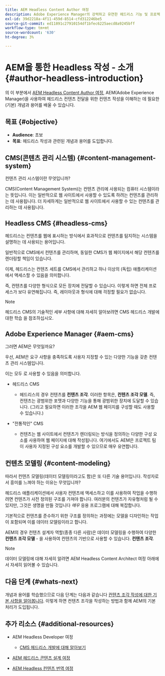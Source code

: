 ```yaml
---
title: AEM Headless Content Author 여정
description: Adobe Experience Manager의 강력하고 유연한 헤드리스 기능 및 프로젝트용 컨텐츠를 작성하는 방법에 대한 소개입니다.
exl-id: 39d2218a-4f11-459d-8514-cfd312246be5
source-git-commit: ed11891c27910154df1bfec6225aecd8a9245bff
workflow-type: tm+mt
source-wordcount: '630'
ht-degree: 3%

---
```


# AEM을 통한 Headless 작성 - 소개 {#author-headless-introduction}

의 이 부분에서 [AEM Headless Content Author 여정](overview.md), AEM(Adobe Experience Manager)을 사용하여 헤드리스 컨텐츠 전달을 위한 컨텐츠 작성을 이해하는 데 필요한 (기본) 개념과 용어를 배울 수 있습니다.

## 목표 {#objective}

* **Audience**: 초보
* **목표**: 헤드리스 작성과 관련된 개념과 용어를 도입합니다.

## CMS(콘텐츠 관리 시스템) {#content-management-system}

컨텐츠 관리 시스템이란 무엇입니까?

CMS(Content Management System)는 컨텐츠 관리에 사용되는 컴퓨터 시스템이라는 뜻입니다. 이는 일반적으로 웹 사이트에서 사용할 수 있도록 하려는 컨텐츠를 관리하는 데 사용됩니다. 더 자세하게는 일반적으로 웹 사이트에서 사용할 수 있는 컨텐츠를 관리하는 데 사용됩니다.

## Headless CMS {#headless-cms}

헤드리스는 컨텐츠를 웹에 표시하는 방식에서 효과적으로 컨텐츠를 탐지하는 시스템을 설명하는 데 사용되는 용어입니다.

일반적으로 CMS에서 컨텐츠를 관리하며, 동일한 CMS가 웹 페이지에서 해당 컨텐츠를 렌더링할 책임이 있습니다.

이제, 헤드리스는 컨텐츠 세트를 CMS에서 관리하고 하나 이상의 (독립) 애플리케이션에서 액세스할 수 있음을 의미합니다.

즉, 컨텐츠를 다양한 형식으로 모든 장치에 전달할 수 있습니다. 이렇게 하면 전체 프로세스가 보다 유연해집니다. 즉, 레이아웃과 형식에 대해 걱정할 필요가 없습니다.

>[!NOTE]
>
>헤드리스 CMS의 기술적인 세부 사항에 대해 자세히 알아보려면 CMS 헤드리스 개발에 대한 학습 을 참조하십시오.

## Adobe Experience Manager {#aem-cms}

그러면 AEM은 무엇일까요?

우선, AEM은 요구 사항을 충족하도록 사용자 지정할 수 있는 다양한 기능을 갖춘 컨텐츠 관리 시스템입니다.

이는 모두 로 사용할 수 있음을 의미합니다.

* 헤드리스 CMS
   * 헤드리스의 경우 컨텐츠를 **컨텐츠 조각**.
이러한 항목은, **컨텐츠 조각 모델**.
즉, 컨텐츠는 광범위한 포맷과 다양한 기능을 통해 광범위한 장치에 도달할 수 있습니다.
(그리고 필요하면 이러한 조각을 AEM 웹 페이지를 구성할 때도 사용할 수 있습니다.)

* &quot;전통적인&quot; CMS
   * 컨텐츠는 웹 사이트에서 컨텐츠가 렌더링되는 방식을 정의하는 다양한 구성 요소를 사용하여 웹 페이지에 대해 작성됩니다. 여기에서도 AEM은 프로젝트 팀이 사용자 지정된 구성 요소를 개발할 수 있으므로 매우 유연합니다.

## 컨텐츠 모델링 {#content-modeling}

따라서 컨텐츠 모델링(데이터 모델링이라고도 함)은 또 다른 기술 용어입니다. 작성자로서 흥미를 느껴야 하는 이유는 무엇입니까?

헤드리스 애플리케이션에서 사용자 컨텐츠에 액세스하고 이를 사용하여 작업을 수행하려면 컨텐츠가 사전 정의된 구조를 가져야 합니다. 여러분의 컨텐츠가 자유형처럼 될 수 있지만, 그것은 생명을 만들 것입니다 *매우* 응용 프로그램에 대해 복잡합니다.

기본적으로 컨텐츠를 준수하기 위한 구조를 정의하는 과정에는 모델을 디자인하는 작업이 포함되며 이를 데이터 모델링이라고 합니다.

AEM의 경우 컨텐츠 설계자 역할(종종 다른 사람)은 데이터 모델링을 수행하여 다양한 **컨텐츠 조각 모델** - 을 사용하여 컨텐츠의 기반으로 사용할 수 있습니다. **컨텐츠 조각**.

>[!NOTE]
>
>데이터 모델링에 대해 자세히 알려면 AEM Headless Content Architect 여정 아래에서 자세히 읽어볼 수 있습니다.

## 다음 단계 {#whats-next}

개념과 용어를 학습했으므로 다음 단계는 다음과 같습니다 [컨텐츠 조각 작성에 대한 기본 사항을 알아봅니다](basics.md). 이렇게 하면 컨텐츠 조각을 작성하는 방법과 함께 AEM의 기본 처리가 도입됩니다.

## 추가 리소스 {#additional-resources}

* AEM Headless Developer 여정
   * [CMS 헤드리스 개발에 대해 알아보기](/help/journey-headless/developer/learn-about.md)

* [AEM 헤드리스 콘텐츠 설계 여정](/help/journey-headless/architect/overview.md)

* [AEM Headless 컨텐츠 번역 여정](/help/journey-headless/translation/overview.md)
